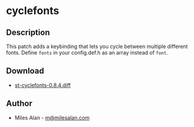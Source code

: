cyclefonts
==========

Description
-----------

This patch adds a keybinding that lets you cycle between multiple different
fonts. Define `fonts` in your config.def.h as an array instead of `font`.


Download
--------

* [st-cyclefonts-0.8.4.diff](st-cyclefonts-0.8.4.diff)

Author
------

* Miles Alan - m@milesalan.com
